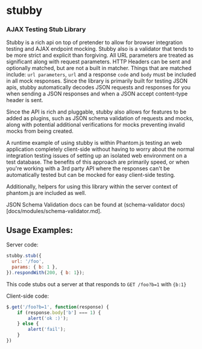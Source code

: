 # stubby

### AJAX Testing Stub Library

Stubby is a rich api on top of pretender to allow for browser integration testing and AJAX endpoint mocking. Stubby also is a validator that tends to be more strict and explicit than forgiving. All URL parameters are treated as significant along with request parameters. HTTP Headers can be sent and optionally matched, but are not a built in matcher. Things that are matched include: `url parameters`, `url` and a response `code` and `body` must be included in all mock responses. Since the library is primarily built for testing JSON apis, stubby automatically decodes JSON requests and responses for you when sending a JSON responses and when a JSON accept content-type header is sent.

Since the API is rich and pluggable, stubby also allows for features to be added as plugins, such as JSON schema validation of requests and mocks, along with potential additional verifications for mocks preventing invalid mocks from being created.

A runtime example of using stubby is within Phantom.js testing an web application completely client-side without having to worry about the normal integration testing issues of setting up an isolated web environment on a test database. The benefits of this approach are primarily speed, or when you're working with a 3rd party API where the responses can't be automatically tested but can be mocked for easy client-side testing.

Additionally, helpers for using this library within the server context of phantom.js are included as well.

JSON Schema Validation docs can be found at (schema-validator docs)[docs/modules/schema-validator.md].

## Usage Examples:

Server code:
```js
stubby.stub({
  url: '/foo',
  params: { b: 1 },
}).respondWith(200, { b: 1});
```

This code stubs out a server at that responds to `GET /foo?b=1` with `{b:1}`

Client-side code:
```js
$.get('/foo?b=1', function(response) {
	if (response.body['b'] === 1) {
		alert('ok :)');
	} else {
		alert('fail');
	}
})

